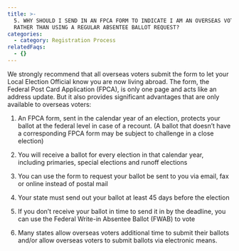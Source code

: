 ```yaml
---
title: >-
  5. WHY SHOULD I SEND IN AN FPCA FORM TO INDICATE I AM AN OVERSEAS VOTER,
  RATHER THAN USING A REGULAR ABSENTEE BALLOT REQUEST? 
categories:
  - category: Registration Process
relatedFaqs:
  - {}
---
```

We strongly recommend that all overseas voters submit the form to let your Local Election Official know you are now living abroad. The form, the Federal Post Card Application (FPCA), is only one page and acts like an address update. But it also provides significant advantages that are only available to overseas voters: 


1. An FPCA form, sent in the calendar year of an election, protects your ballot at the federal level in case of a recount. (A ballot that doesn’t have a corresponding FPCA form may be subject to challenge in a close election)


2. You will receive a  ballot for every election in that calendar year, including primaries, special elections and runoff elections

3. You can use the form to request your ballot be sent to you via email, fax or online instead of postal mail


4. Your state must send out your ballot at least 45 days before the election


5. If you don’t receive your ballot in time to send it in by the deadline, you can use the Federal Write-in Absentee Ballot (FWAB) to vote


6. Many states allow overseas voters additional time to submit their ballots and/or allow overseas voters to submit ballots via electronic means.
